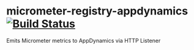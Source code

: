 # micrometer-registry-appdynamics [![Build Status](https://travis-ci.org/venth/micrometer-registry-appdynamics.svg?branch=master)](https://travis-ci.org/venth/micrometer-registry-appdynamics)
Emits Micrometer metrics to AppDynamics via HTTP Listener
